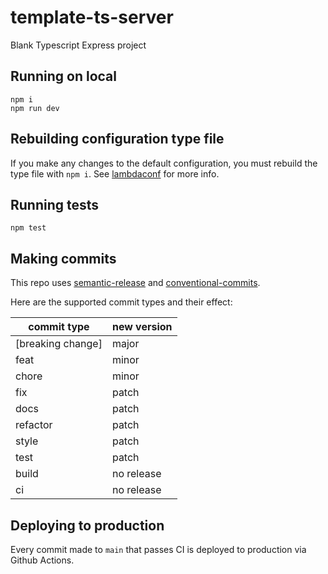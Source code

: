 # template-ts-server

Blank Typescript Express project

## Running on local
```shell
npm i
npm run dev
```

## Rebuilding configuration type file

If you make any changes to the default configuration, you must rebuild the type file with `npm i`. See [lambdaconf](https://www.npmjs.com/package/lambdaconf) for more info.

## Running tests

```shell
npm test
```

## Making commits

This repo uses [semantic-release](#https://github.com/semantic-release/semantic-release) and [conventional-commits](#https://www.conventionalcommits.org/en/v1.0.0/).

Here are the supported commit types and their effect:

|commit type|new version|
|-----------|-----------|
|[breaking change]|major|
|feat|minor|
|chore|minor|
|fix|patch|
|docs|patch|
|refactor|patch|
|style|patch|
|test|patch|
|build|no release|
|ci|no release|

## Deploying to production

Every commit made to `main` that passes CI is deployed to production via Github Actions.
